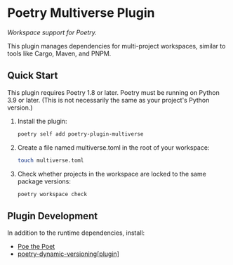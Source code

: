 # Poetry Multiverse Plugin

*Workspace support for Poetry.*

This plugin manages dependencies for multi-project workspaces, similar to tools like Cargo, Maven, and PNPM.

## Quick Start

This plugin requires Poetry 1.8 or later.
Poetry must be running on Python 3.9 or later.
(This is not necessarily the same as your project's Python version.)

1.  Install the plugin:
    ```bash
    poetry self add poetry-plugin-multiverse
    ```

2.  Create a file named multiverse.toml in the root of your workspace:
    ```bash
    touch multiverse.toml
    ```

3.  Check whether projects in the workspace are locked to the same package versions:
    ```bash
    poetry workspace check
    ```

## Plugin Development

In addition to the runtime dependencies, install:

* [Poe the Poet](https://poethepoet.natn.io)
* [poetry-dynamic-versioning[plugin]](https://github.com/mtkennerly/poetry-dynamic-versioning)
